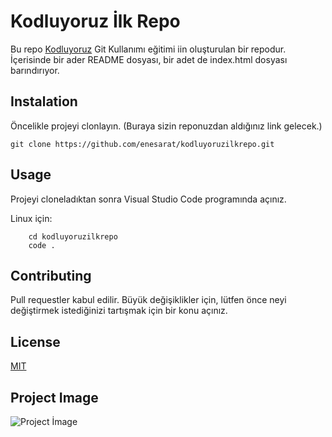 # Kodluyoruz İlk Repo

Bu repo [Kodluyoruz](https://kodluyoruz.org/tr/kodluyoruz/) Git Kullanımı eğitimi iin oluşturulan bir repodur. İçerisinde bir ader README dosyası, bir adet de index.html dosyası barındırıyor.

## Instalation

Öncelikle projeyi clonlayın. (Buraya sizin reponuzdan aldığınız link gelecek.)

`git clone https://github.com/enesarat/kodluyoruzilkrepo.git`

## Usage

Projeyi cloneladıktan sonra Visual Studio Code programında açınız.

Linux için:
```
    cd kodluyoruzilkrepo
    code .
``` 

## Contributing

Pull requestler kabul edilir. Büyük değişiklikler için, lütfen önce neyi değiştirmek istediğinizi tartışmak için bir konu açınız.

## License

[MIT](https://choosealicense.com/licenses/mit/)

## Project Image
![Project İmage](https://i.hizliresim.com/7omziqy.PNG)
